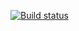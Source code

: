 [![Build status](https://ci.appveyor.com/api/projects/status/0i5kbxhll5x64u7o/branch/main?svg=true)](https://ci.appveyor.com/project/Tanya174/selenidethree/branch/main)
